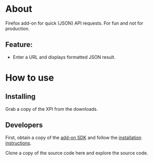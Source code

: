 # About
Firefox add-on for quick (JSON) API requests.
For fun and not for production.

## Feature:
* Enter a URL and displays formatted JSON result.

# How to use
## Installing
Grab a copy of the XPI from the downloads.

## Developers
First, obtain a copy of the [add-on SDK](https://addons.mozilla.org/en-US/developers/builder) and follow the [installation instructions](https://addons.mozilla.org/en-US/developers/docs/sdk/latest/dev-guide/tutorials/installation.html).

Clone a copy of the source code here and explore the source code.
